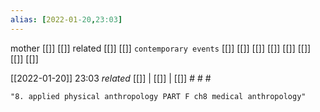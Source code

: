 ```yaml
---
alias: [2022-01-20,23:03]
---
```

 mother [[]] [[]]
 related [[]] [[]]
 `contemporary events` [[]] [[]] [[]] [[]] [[]] [[]] [[]] [[]]

[[2022-01-20]] 23:03 _related_ [[]] | [[]] | [[]] # # #

```query
"8. applied physical anthropology PART F ch8 medical anthropology"
```